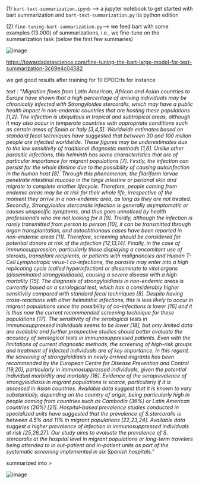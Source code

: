 (1) `bart-text-summarization.ipynb` --> a jupyter notebook to get started with bart summarization and `bart-text-summarization.py` its python edition

(2) `fine-tuning-bart-summarization.py`--> we feed bart with some examples (13.000) of summarizations, i.e., we fine-tune on the summarization task (below the first few summaries) 

![image](https://user-images.githubusercontent.com/89974426/153394398-a0cc6fe9-8fe1-4680-8f98-f088f1614192.png)


https://towardsdatascience.com/fine-tuning-the-bart-large-model-for-text-summarization-3c69e4c04582

we get good results after training for 10 EPOCHs for instance

*text : "Migration flows from Latin American, African and Asian countries to Europe have shown that a high percentage of arriving individuals may be chronically infected with Strongyloides stercoralis, which may have a public health impact in non-endemic countries that are hosting these populations [1,2]. The infection is ubiquitous in tropical and subtropical areas, although it may also occur in temperate countries with appropriate conditions such as certain areas of Spain or Italy [3,4,5]. Worldwide estimates based on standard fecal techniques have suggested that between 30 and 100 million people are infected worldwide. These figures may be underestimates due to the low sensitivity of traditional diagnostic methods [1,6].
Unlike other parasitic infections, this helminth has some characteristics that are of particular importance for migrant populations [7]. Firstly, the infection can persist for the whole lifetime due to the possibility of causing autoinfection in the human host [8]. Through this phenomenon, the filariform larvae penetrate intestinal mucosa in the large intestine or perianal skin and migrate to complete another lifecycle. Therefore, people coming from endemic areas may be at risk for their whole life, irrespective of the moment they arrive in a non-endemic area, as long as they are not treated. Secondly, Strongyloides stercoralis infection is generally asymptomatic or causes unspecific symptoms, and thus goes unnoticed by health professionals who are not looking for it [9]. Thirdly, although the infection is rarely transmitted from person to person [10], it can be transmitted through organ transplantation, and autochthonous cases have been reported in non-endemic areas [11]. Therefore, screening should be considered for potential donors at risk of the infection [12,13,14]. Finally, in the case of immunosuppression, particularly those displaying a concomitant use of steroids, transplant recipients, or patients with malignancies and Human T-Cell Lymphotropic virus-1 co-infections, the parasite may enter into a high replicating cycle (called hyperinfection) or disseminate to vital organs (disseminated strongyloidiasis), causing a severe disease with a high mortality [15].
The diagnosis of strongyloidiasis in non-endemic areas is currently based on a serological test, which has a considerably higher sensitivity compared with standard fecal techniques [8]. Despite having cross-reactions with other helminthic infections, this is less likely to occur in migrant populations since the possibility of co-infections is lower [16] and it is thus now the current recommended screening technique for these populations [17]. The sensitivity of the serological tests in immunosuppressed individuals seems to be lower [18], but only limited data are available and further prospective studies should better evaluate the accuracy of serological tests in immunosuppressed patients.
Even with the limitations of current diagnostic methods, the screening of high-risk groups and treatment of infected individuals are of key importance. In this regard, the screening of strongyloidiasis in newly arrived migrants has been recommended by the European Centre for Disease Prevention and Control [19,20], particularly in immunosuppressed individuals, given the potential individual morbidity and mortality [16].
Evidence of the seroprevalence of strongyloidiasis in migrant populations is scarce, particularly if it is assessed in Asian countries. Available data suggest that it is known to vary substantially, depending on the country of origin, being particularly high in people coming from countries such as Cambodia (36%) or Latin American countries (26%) [21]. Hospital-based prevalence studies conducted in specialized units have suggested that the prevalence of S.stercoralis is between 4.5% and 11% in migrant populations [22,23,24]. Available data suggest a higher prevalence of infection in immunosuppressed individuals at risk [25,26,27].
Our study aims to evaluate the prevalence of S. stercoralis at the hospital level in migrant populations or long-term travelers being attended to in out-patient and in-patient units as part of the systematic screening implemented in six Spanish hospitals."*

summarized into >

![image](https://user-images.githubusercontent.com/89974426/153394114-5b206937-771e-4248-85bb-f6b85e8335e0.png)




